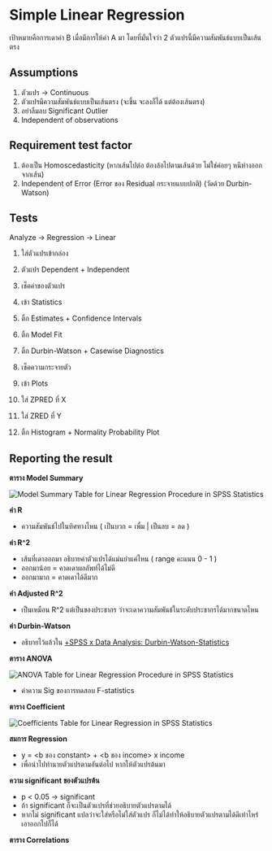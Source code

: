 # Simple Linear Regression

เป้าหมายคือการเดาค่า B เมื่อมีการให้ค่า A มา
โดยที่มั่นใจว่า 2 ตัวแปรนี้มีความสัมพันธ์แบบเป็นเส้นตรง


## Assumptions
1. ตัวแปร → Continuous
2. ตัวแปรมีความสัมพันธ์แบบเป็นเส้นตรง (จะขึ้น จะลงก็ได้ แต่ต้องเส้นตรง)
3. อย่าลืมลบ Significant Outlier
4. Independent of observations

## Requirement test factor
1. ต้องเป็น Homoscedasticity (หากเส้นไปต่อ ต้องล้อไปตามเส้นด้วย ไม่ใช่ค่อยๆ หนีห่างออกจากเส้น) 
2. Independent of Error (Error ของ Residual กระจายแบบปกติ) (วัดด้วย Durbin-Watson)


## Tests

Analyze → Regression → Linear


1. ใส่ตัวแปรเข้ากล่อง
  1. ตัวแปร Dependent + Independent


2. เช็คค่าของตัวแปร
  1. เข้า Statistics
  2. ติ้ก Estimates + Confidence Intervals
  3. ติ้ก Model Fit
  4. ติ้ก Durbin-Watson + Casewise Diagnostics


3. เช็คความกระจายตัว
  1. เข้า Plots
  2. ใส่ ZPRED ที่ X
  3. ใส่ ZRED ที่ Y
  4. ติ้ก Histogram + Normality Probability Plot


## Reporting the result

**ตาราง Model Summary**

![Model Summary Table for Linear Regression Procedure in SPSS Statistics](https://statistics.laerd.com/spss-tutorials/img/lr/linear-regression-4.png)


**ค่า R**

- ความสัมพันธ์ไปในทิศทางไหน ( เป็นบวก = เพื่ม | เป็นลบ = ลด )

**ค่า R^2**

- เส้นที่เดาออกมา อธิบายค่าตัวแปรได้แม่นยำแค่ไหน ( range คะแนน 0 - 1 )
- ออกมาน้อย = คาดเดาผลลัพท์ได้ไม่ดี
- ออกมามาก = คาดเดาได้ดีมาก

**ค่า Adjusted R^2**

- เป็นเหมือน R^2 แต่เป็นของประชากร ว่าจะเดาความสัมพันธ์ในระดับประชากรได้มากขนาดไหน

**ค่า Durbin-Watson** 

- อธิบายไว้แล้วใน [+SPSS x Data Analysis: Durbin-Watson-Statistics](https://paper.dropbox.com/doc/SPSS-x-Data-Analysis-Durbin-Watson-Statistics-M7cT1Uof2SwF468FgabCl#:uid=862641836754932254795722&amp;h2=Durbin-Watson-Statistics) 

**ตาราง ANOVA**

![ANOVA Table for Linear Regression Procedure in SPSS Statistics](https://statistics.laerd.com/spss-tutorials/img/lr/linear-regression-5.png)

- ค่าความ Sig ของการทดสอบ F-statistics

**ตาราง Coefficient** 

![Coefficients Table for Linear Regression in SPSS Statistics](https://statistics.laerd.com/spss-tutorials/img/lr/linear-regression-6.png)


**สมการ Regression**

- y = <b ของ constant> + <b ของ income> x income
- เพื่อนำไปทำนายตัวแปรตามอันต่อไป หากให้ตัวแปรต้นมา

**ความ significant ของตัวแปรต้น**

- p < 0.05 → significant
- ถ้า significant ก็จะเป็นตัวแปรที่ช่วยอธิบายตัวแปรตามได้
- หากไม่ significant แปลว่าจะใส่หรือไม่ใส่ตัวแปร ก็ไม่ได้ทำให้อธิบายตัวแปรตามได้ดีเท่าไหร่ เอาออกไปก็ได้

**ตาราง Correlations**

